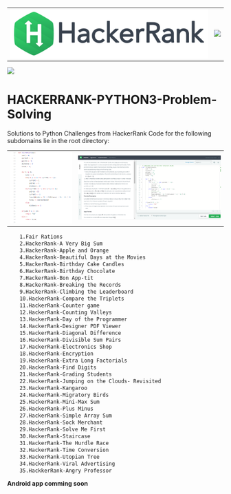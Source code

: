<table>
  <tr>
    <td>
      <img src="https://github.com/harih1290/HACKERRANK-PYTHON3-Problem-Solving/blob/master/68747470733a2f2f69302e77702e636f6d2f6772616473696e67616d65732e636f6d2f77702d636f6e74656e742f75706c6f6164732f323031362f30352f3835363737315f3636383232343035333139373834315f313934333639393030395f6f2e706e67.png">
    </td>
    <td>
      <img src="http://withinloop.coolpage.biz/img/imgs.jpg">
    </td>
  </tr>
</table>



[![](https://img.shields.io/badge/author-@Hariharan-blue.svg?style=flat)](http://withinloop.coolpage.biz)

# HACKERRANK-PYTHON3-Problem-Solving

Solutions to Python Challenges from HackerRank Code for the following subdomains lie in the root directory:

<table>
  <tr>
    <td>
      <img src="https://github.com/harih1290/HACKERRANK-PYTHON3-Problem-Solving/blob/master/Screenshot%20(33).png">
    </td>
    <td>
      <img src="https://github.com/harih1290/HACKERRANK-PYTHON3-Problem-Solving/blob/master/Screenshot%20(35).png">
    </td>
  </tr>
</table>


        1.Fair Rations
        2.HackerRank-A Very Big Sum
        3.HackerRank-Apple and Orange
        4.HackerRank-Beautiful Days at the Movies
        5.HackerRank-Birthday Cake Candles
        6.HackerRank-Birthday Chocolate
        7.HackerRank-Bon App-tit	
        8.HackerRank-Breaking the Records	
        9.HackerRank-Climbing the Leaderboard	
        10.HackerRank-Compare the Triplets	
        11.HackerRank-Counter game
        12.HackerRank-Counting Valleys 
        13.HackerRank-Day of the Programmer 
        14.HackerRank-Designer PDF Viewer 
        15.HackerRank-Diagonal Difference
        16.HackerRank-Divisible Sum Pairs 
        17.HackerRank-Electronics Shop 
        18.HackerRank-Encryption 
        19.HackerRank-Extra Long Factorials 
        20.HackerRank-Find Digits 
        21.HackerRank-Grading Students 
        22.HackerRank-Jumping on the Clouds- Revisited 
        23.HackerRank-Kangaroo
        24.HackerRank-Migratory Birds
        25.HackerRank-Mini-Max Sum
        26.HackerRank-Plus Minus	
        27.HackerRank-Simple Array Sum
        28.HackerRank-Sock Merchant
        29.HackerRank-Solve Me First
        30.HackerRank-Staircase	
        31.HackerRank-The Hurdle Race
        32.HackerRank-Time Conversion
        33.HackerRank-Utopian Tree
        34.HackerRank-Viral Advertising
        35.HackkerRank-Angry Professor

**Android app comming soon**
